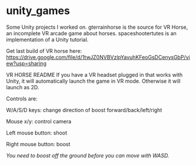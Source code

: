 # unity_games

Some Unity projects I worked on.  gterrainhorse is the source for VR Horse, an incomplete VR arcade game about horses. spaceshootertutes is an implementation of a Unity tutorial.

Get last build of VR horse here: https://drive.google.com/file/d/1twJZ0NVBVzlpYavuhKFeoGsDCenysGbP/view?usp=sharing


VR HORSE README
If you have a VR headset plugged in that works with Unity, it will automatically launch the game in VR mode. Otherwise it will launch as 2D. 

Controls are:

W/A/S/D keys: change direction of boost forward/back/left/right

Mouse x/y: control camera

Left mouse button: shoot

Right mouse button: boost 

*You need to boost off the ground before you can move with WASD.*
